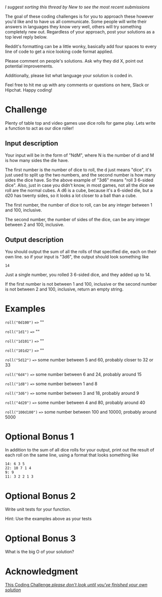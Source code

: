 _I suggest sorting this thread by *New* to see the most recent submissions_

The goal of these coding challenges is for you to approach these however you'd like and to have us all communicate. Some people will write their answers in languages they know very well, others will try something completely new out. Regardless of your approach, post your solutions as a top level reply below.

Reddit's formatting can be a little wonky, basically add four spaces to every line of code to get a nice looking code format applied.

Please comment on people's solutions. Ask why they did X, point out potential improvements.

Additionally, please list what language your solution is coded in.

Feel free to hit me up with any comments or questions on here, Slack or Hipchat. Happy coding!


# Challenge

Plenty of table top and video games use dice rolls for game play. Lets write a function to act as our dice roller!


## Input description

Your input will be in the form of "NdM", where N is the number of di and M is how many sides the die have.

The first number is the number of dice to roll, the d just means "dice", it's just used to split up the two numbers, and the second number is how many sides the dice have. So the above example of "3d6" means "roll 3 6\-sided dice". Also, just in case you didn't know, in most games, not all the dice we roll are the normal cubes. A d6 is a cube, because it's a 6\-sided die, but a d20 has twenty sides, so it looks a lot closer to a ball than a cube.

The first number, the number of dice to roll, can be any integer between 1 and 100, inclusive.

The second number, the number of sides of the dice, can be any integer between 2 and 100, inclusive.


## Output description

You should output the sum of all the rolls of that specified die, each on their own line. so if your input is "3d6", the output should look something like

    14

Just a single number, you rolled 3 6\-sided dice, and they added up to 14.


If the first number is not between 1 and 100, inclusive or the second number is not between 2 and 100, inclusive, return an empty string.

# Examples

`roll("0d100")` `=>` ""

`roll("1d1")` `=>` ""

`roll("1d101")` `=>` ""

`roll("101d2")` `=>` ""

`roll("5d12")` `=>` some number between 5 and 60, probably closer to 32 or 33

`roll("6d4")` `=>` some number between 6 and 24, probably around 15

`roll("1d8")` `=>` some number between 1 and 8

`roll("3d6")` `=>` some number between 3 and 18, probably around 9

`roll("4d20")` `=>` some number between 4 and 80, probably around 40

`roll("100d100")` `=>` some number between 100 and 10000, probably around 5000


# Optional Bonus 1

In addition to the sum of all dice rolls for your output, print out the result of each roll on the same line, using a format that looks something like

    14: 6 3 5
    22: 10 7 1 4
    9: 9
    11: 3 2 2 1 3

# Optional Bonus 2

Write unit tests for your function.

Hint: Use the examples above as your tests


# Optional Bonus 3

What is the big O of your solution?


# Acknowledgment

[This Coding Challenge _please don't look until you've finished your own solution_](https://www.reddit.com/r/dailyprogrammer/comments/8s0cy1/20180618_challenge_364_easy_create_a_dice_roller/)

